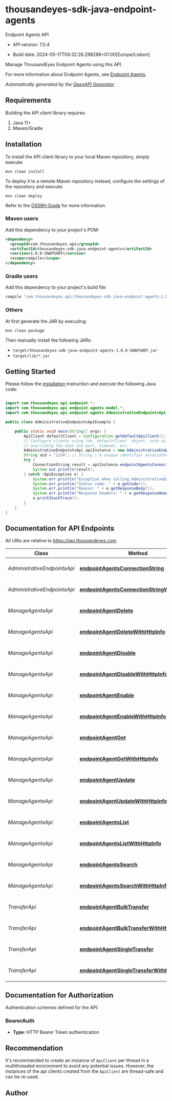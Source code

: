 # thousandeyes-sdk-java-endpoint-agents

Endpoint Agents API

- API version: 7.0.4

- Build date: 2024-05-17T09:32:26.298288+01:00[Europe/Lisbon]

Manage ThousandEyes Endpoint Agents using this API. 

For more information about Endpoint Agents, see [Endpoint Agents](https://docs.thousandeyes.com/product-documentation/global-vantage-points/endpoint-agents).


*Automatically generated by the [OpenAPI Generator](https://openapi-generator.tech)*

## Requirements

Building the API client library requires:

1. Java 11+
2. Maven/Gradle

## Installation

To install the API client library to your local Maven repository, simply execute:

```shell
mvn clean install
```

To deploy it to a remote Maven repository instead, configure the settings of the repository and execute:

```shell
mvn clean deploy
```

Refer to the [OSSRH Guide](http://central.sonatype.org/pages/ossrh-guide.html) for more information.

### Maven users

Add this dependency to your project's POM:

```xml
<dependency>
  <groupId>com.thousandeyes.api</groupId>
  <artifactId>thousandeyes-sdk-java-endpoint-agents</artifactId>
  <version>1.0.0-SNAPSHOT</version>
  <scope>compile</scope>
</dependency>
```

### Gradle users

Add this dependency to your project's build file:

```groovy
compile "com.thousandeyes.api:thousandeyes-sdk-java-endpoint-agents:1.0.0-SNAPSHOT"
```

### Others

At first generate the JAR by executing:

```shell
mvn clean package
```

Then manually install the following JARs:

- `target/thousandeyes-sdk-java-endpoint-agents-1.0.0-SNAPSHOT.jar`
- `target/lib/*.jar`

## Getting Started

Please follow the [installation](#installation) instruction and execute the following Java code:

```java

import com.thousandeyes.api.endpoint.*;
import com.thousandeyes.api.endpoint.agents.model.*;
import com.thousandeyes.api.endpoint.agents.AdministrativeEndpointsApi;

public class AdministrativeEndpointsApiExample {

    public static void main(String[] args) {
        ApiClient defaultClient = Configuration.getDefaultApiClient();
        // Configure clients using the `defaultClient` object, such as
        // overriding the host and port, timeout, etc.
        AdministrativeEndpointsApi apiInstance = new AdministrativeEndpointsApi(defaultClient);
        String aid = "1234"; // String | A unique identifier associated with your account group. You can retrieve your `AccountGroupId` from the `/account-groups` endpoint. Note that you must be assigned to the target account group. Specifying this parameter without being assigned to the target account group will result in an error response.
        try {
            ConnectionString result = apiInstance.endpointAgentsConnectionString(aid);
            System.out.println(result);
        } catch (ApiException e) {
            System.err.println("Exception when calling AdministrativeEndpointsApi#endpointAgentsConnectionString");
            System.err.println("Status code: " + e.getCode());
            System.err.println("Reason: " + e.getResponseBody());
            System.err.println("Response headers: " + e.getResponseHeaders());
            e.printStackTrace();
        }
    }
}

```

## Documentation for API Endpoints

All URIs are relative to *https://api.thousandeyes.com*

Class | Method | HTTP request | Description
------------ | ------------- | ------------- | -------------
*AdministrativeEndpointsApi* | [**endpointAgentsConnectionString**](docs/AdministrativeEndpointsApi.md#endpointAgentsConnectionString) | **GET** /v7/endpoint/agents/connection-string | Get agent connection string
*AdministrativeEndpointsApi* | [**endpointAgentsConnectionStringWithHttpInfo**](docs/AdministrativeEndpointsApi.md#endpointAgentsConnectionStringWithHttpInfo) | **GET** /v7/endpoint/agents/connection-string | Get agent connection string
*ManageAgentsApi* | [**endpointAgentDelete**](docs/ManageAgentsApi.md#endpointAgentDelete) | **DELETE** /v7/endpoint/agents/{agentId} | Delete endpoint agent
*ManageAgentsApi* | [**endpointAgentDeleteWithHttpInfo**](docs/ManageAgentsApi.md#endpointAgentDeleteWithHttpInfo) | **DELETE** /v7/endpoint/agents/{agentId} | Delete endpoint agent
*ManageAgentsApi* | [**endpointAgentDisable**](docs/ManageAgentsApi.md#endpointAgentDisable) | **POST** /v7/endpoint/agents/{agentId}/disable | Disable endpoint agent
*ManageAgentsApi* | [**endpointAgentDisableWithHttpInfo**](docs/ManageAgentsApi.md#endpointAgentDisableWithHttpInfo) | **POST** /v7/endpoint/agents/{agentId}/disable | Disable endpoint agent
*ManageAgentsApi* | [**endpointAgentEnable**](docs/ManageAgentsApi.md#endpointAgentEnable) | **POST** /v7/endpoint/agents/{agentId}/enable | Enable endpoint agent
*ManageAgentsApi* | [**endpointAgentEnableWithHttpInfo**](docs/ManageAgentsApi.md#endpointAgentEnableWithHttpInfo) | **POST** /v7/endpoint/agents/{agentId}/enable | Enable endpoint agent
*ManageAgentsApi* | [**endpointAgentGet**](docs/ManageAgentsApi.md#endpointAgentGet) | **GET** /v7/endpoint/agents/{agentId} | Retrieve endpoint agent
*ManageAgentsApi* | [**endpointAgentGetWithHttpInfo**](docs/ManageAgentsApi.md#endpointAgentGetWithHttpInfo) | **GET** /v7/endpoint/agents/{agentId} | Retrieve endpoint agent
*ManageAgentsApi* | [**endpointAgentUpdate**](docs/ManageAgentsApi.md#endpointAgentUpdate) | **PATCH** /v7/endpoint/agents/{agentId} | Update endpoint agent
*ManageAgentsApi* | [**endpointAgentUpdateWithHttpInfo**](docs/ManageAgentsApi.md#endpointAgentUpdateWithHttpInfo) | **PATCH** /v7/endpoint/agents/{agentId} | Update endpoint agent
*ManageAgentsApi* | [**endpointAgentsList**](docs/ManageAgentsApi.md#endpointAgentsList) | **GET** /v7/endpoint/agents | List endpoint agents
*ManageAgentsApi* | [**endpointAgentsListWithHttpInfo**](docs/ManageAgentsApi.md#endpointAgentsListWithHttpInfo) | **GET** /v7/endpoint/agents | List endpoint agents
*ManageAgentsApi* | [**endpointAgentsSearch**](docs/ManageAgentsApi.md#endpointAgentsSearch) | **POST** /v7/endpoint/agents/filter | Filter endpoint agents
*ManageAgentsApi* | [**endpointAgentsSearchWithHttpInfo**](docs/ManageAgentsApi.md#endpointAgentsSearchWithHttpInfo) | **POST** /v7/endpoint/agents/filter | Filter endpoint agents
*TransferApi* | [**endpointAgentBulkTransfer**](docs/TransferApi.md#endpointAgentBulkTransfer) | **POST** /v7/endpoint/agents/transfer/bulk | Bulk transfer agents
*TransferApi* | [**endpointAgentBulkTransferWithHttpInfo**](docs/TransferApi.md#endpointAgentBulkTransferWithHttpInfo) | **POST** /v7/endpoint/agents/transfer/bulk | Bulk transfer agents
*TransferApi* | [**endpointAgentSingleTransfer**](docs/TransferApi.md#endpointAgentSingleTransfer) | **POST** /v7/endpoint/agents/{agentId}/transfer | Transfer endpoint agent
*TransferApi* | [**endpointAgentSingleTransferWithHttpInfo**](docs/TransferApi.md#endpointAgentSingleTransferWithHttpInfo) | **POST** /v7/endpoint/agents/{agentId}/transfer | Transfer endpoint agent


<a id="documentation-for-authorization"></a>
## Documentation for Authorization


Authentication schemes defined for the API:
<a id="BearerAuth"></a>
### BearerAuth


- **Type**: HTTP Bearer Token authentication


## Recommendation

It's recommended to create an instance of `ApiClient` per thread in a multithreaded environment to avoid any potential issues.
However, the instances of the api clients created from the `ApiClient` are thread-safe and can be re-used.

## Author



